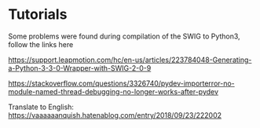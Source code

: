 # Tutorials 

Some problems were found during compilation of the SWIG to Python3, follow the links here

https://support.leapmotion.com/hc/en-us/articles/223784048-Generating-a-Python-3-3-0-Wrapper-with-SWIG-2-0-9

https://stackoverflow.com/questions/3326740/pydev-importerror-no-module-named-thread-debugging-no-longer-works-after-pydev

Translate to English: https://vaaaaaanquish.hatenablog.com/entry/2018/09/23/222002
